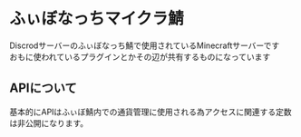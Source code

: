 # ふぃぼなっちマイクラ鯖
Discrodサーバーのふぃぼなっち鯖で使用されているMinecraftサーバーです  
おもに使われているプラグインとかその辺が共有するものになっています

## APIについて
基本的にAPIはふぃぼ鯖内での通貨管理に使用される為アクセスに関連する定数は非公開になります。  
